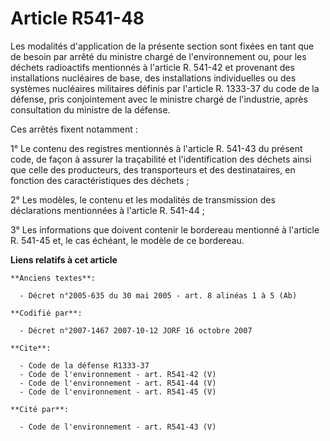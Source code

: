 # Article R541-48

Les modalités d'application de la présente section sont fixées en tant que de besoin par arrêté du ministre chargé de
l'environnement ou, pour les déchets radioactifs mentionnés à l'article R. 541-42 et provenant des installations nucléaires
de base, des installations individuelles ou des systèmes nucléaires militaires définis par l'article R. 1333-37 du code de la
défense, pris conjointement avec le ministre chargé de l'industrie, après consultation du ministre de la défense.

Ces arrêtés fixent notamment :

1° Le contenu des registres mentionnés à l'article R. 541-43 du présent code, de façon à assurer la traçabilité et
l'identification des déchets ainsi que celle des producteurs, des transporteurs et des destinataires, en fonction des
caractéristiques des déchets ;

2° Les modèles, le contenu et les modalités de transmission des déclarations mentionnées à l'article R. 541-44 ;

3° Les informations que doivent contenir le bordereau mentionné à l'article R. 541-45 et, le cas échéant, le modèle de ce
bordereau.

**Liens relatifs à cet article**

	**Anciens textes**:

	  - Décret n°2005-635 du 30 mai 2005 - art. 8 alinéas 1 à 5 (Ab)

	**Codifié par**:

	  - Décret n°2007-1467 2007-10-12 JORF 16 octobre 2007

	**Cite**:

	  - Code de la défense R1333-37
	  - Code de l'environnement - art. R541-42 (V)
	  - Code de l'environnement - art. R541-44 (V)
	  - Code de l'environnement - art. R541-45 (V)

	**Cité par**:

	  - Code de l'environnement - art. R541-43 (V)
